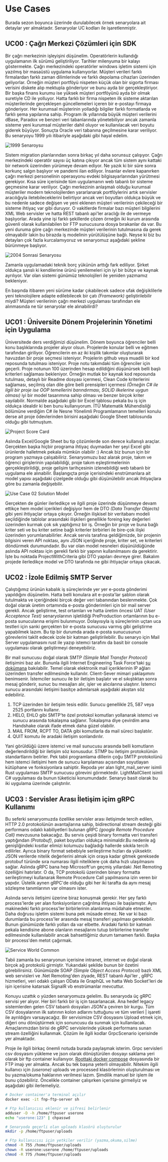 # Use Cases

Burada sezon boyunca üzerinde durulabilecek örnek senaryolara ait detaylar yer almaktadır. Senaryolar UC kodları ile işaretlenmiştir.

## UC00 : Çağrı Merkezi Çözümleri için SDK

Bir çağrı merkezinin işleyişini düşünelim. Operatörlerin kullandığı uygulamanın ilk sürümü geliştiriliyor. Tarihler milenyuma bir kalayı göstermekte. Çağrı merkezindeki operatörler windows işletim sistemi için yazılmış bir masaüstü uygulama kullanıyorlar. Müşteri verileri farklı firmalardan farklı zaman dilimlerinde ve farklı depolama cihazları üzerinden geliyorlar. Örneğin müşteri portföyü nispeten küçük olan bir sigorta firması verisini diskete alıp mektupla gönderiyor ve bunu ayda bir gerçekleştiriyor. Bir başka finans kurumu ise yüksek müşteri portföyünü ayda bir olmak suretiyle CD ile yolluyor. Hatta farklı bir firma nispeten ilk sisteme aktarılan müşterilerinde gerçekleşen güncellemeleri içeren bir e-postayı firmaya gönderiyor. Her kurumsal müşterinin yolladığı bilgiler farklı formatlarda ve farklı şema yapılarına sahip. Program ilk yıllarında büyük müşteri verilerini dBase, Paradox ve benzeri veri tabanlarında yönetebiliyor ancak zamanla sisteme yeni kurumsal müşteriler dahil oluyor ve kullanılacak veri boyutu giderek büyüyor. Sonuçta Oracle veri tabanına geçilmesine karar veriliyor. Bu senaryoyu 1999 yılı itibariyle aşağıdaki gibi hayal edelim.

![1999 Senaroysu](../images/Scenario1999.png)

Sistem migration planlarından sonra birkaç yıl daha sorunsuz çalışıyor. Çağrı merkezindeki operatör sayısı üç katına çıkıyor ancak tüm sistem aynı kattaki bir network üzerinden yürümeye devam ediyor. Ne yazık ki bir süre sonra korkunç salgın başlıyor ve pandemi ilan ediliyor. İnsanlar evlere kapanırken çağrı merkezi personelinin operasyonu evdeki bilgisayarlarından yürütmesi gerekiyor. Kısa süre içerisinde tüm uygulamanın web tabanlı bir sisteme geçmesine karar veriliyor. Çağrı merkezinin anlaşmalı olduğu kurumsal müşteriler modern teknolojilerden yararlanarak portföylerini artık servisler aracılığıyla iletebileceklerini belirtiyor ancak veri boyutları oldukça büyük ve bu nedenle sadece değişen ve yeni eklenen müşteri verilerinin çekileceği bir sisteme ihtiyaç var gibi duruyor. O vakitlerde firmalar bazı müşteri bilgilerini XML Web servisler ve hatta REST tabanlı api'ler araclığı ile de vermeye başlıyorlar. Arada yine işi farklı şekillerde çözen örneğin iki kurum arasında güvenli olarak kullanılabilen bir FTP sunucusuna dosya bırakanlar da var. Bu yeni duruma göre çağrı merkezinde müşteri verilerinin tutulmasına da gerek olmayabilir lakin bu birazda iş modelinin yürütülüşüne bağlı. Neyse ki biz bu detayları çok fazla kurcalamıyoruz ve senaryomuz aşağıdaki şekline bürünmeye başlıyor.

![2004 Sonrasi Senaryosu](../images/Scenario2004.png)

Zamanla uygulamadaki teknik borç yükünün arttığı fark ediliyor. Şirket oldukça şanslı ki kendilerine ürünü yenilemeleri için iyi bir bütçe ve kaynak ayrılıyor. Var olan sistemi günümüz teknolojileri ile yeniden yazmamız bekleniyor.

En başında itibaren yeni sürüme kadar çıkabilecek sadece ufak değişiklilerle yeni teknolojilere adapte edilebilecek bir çatı _(Framework)_ geliştirilebilir miydi? Müşteri verilerinin çağrı merkezi uygulaması tarafından ele alınmasında ne tür senaryolar ele alınabilirdi?

## UC01 : Üniversite Dönem Projelerinin Yönetimi için Uygulama

Üniversitede ders verdiğimizi düşünelim. Dönem boyunca öğrenciler belli konu başlıklarında projeler alıyor olsun. Projelerde konular belli ve eğitmen tarafından giriliyor. Öğrencilerin en az iki kişilik takımlar oluşturarak havuzdan bir proje seçmesi isteniyor. Projelerin github veya muadili bir kod reposunda tutulması isteniyor. Proje notu takımdaki tüm öğrenciler için geçerli. Proje notunun 100 üzerinden hesap edildiğini düşünürsek belli başlı kriterleri sağlaması bekleniyor. Örneğin mutlak bir kaynak kod reposunda tutulması, detaylı bir Readme dosyası içermesi, Clean Code kriterlerini sağlaması, seçilmiş olan dile göre belli prensipleri içermesi _(Örneğin C# ile ilgili bir proje ise OOP temellerini barındırması, SOLID ilkelerine uygun olması)_ iyi bir model tasarımına sahip olması ve benzer birçok kriter sayılabilir. Normalde aşağıdaki gibi bir Excel tablosu pekala bu iş için oldukça idealdir ki ben bunu kullanıyorum. İTÜ Matematik Mühendisliği bölümüne verdiğim C# ile Nesne Yönelimli Programlamanın temelleri konulu derse ait proje ödevlerinden birisini aşağıdaki Google Sheet tablosunda olduğu gibi tutmuştum.

![Project Score Card](../images/ProjectScoreCard.png)

Aslında Excel/Google Sheet bu tip çözümlerde son derece kullanışlı araçlar. Gerçekten başka hiçbir programa ihtiyaç duymadan her şeyi Excel gibi ürünlerde halletmek pekala mümkün olabilir :) Ancak biz bunun için bir program yazmaya çalışabiliriz. Senaryomuzu baz alarak proje, takım ve öğrenci girişlerinin yapılabildiği, proje takım eşleştirmelerinin gerçekleştirildiği, proje gelişim tarihçesinin izlenebildiği web tabanlı bir uygulama ele alınabilir. Başlangıçta proje içerisindeki enstrümanlara ait model yapısı aşağıdaki çizelgede olduğu gibi düşünülebilir ancak ihtiyaçlara göre bu zamanla değişebilir.

![Use Case 02 Solution Model](../images/ProjectScoreCardModel.png)

Gerçekten de günler ilerledikçe ve ilgili proje üzerinde düşünmeye devam ettikçe hem model içerikleri değişiyor hem de DTO _(Data Transfer Objects)_ gibi yeni ihtiyaçlar ortaya çıkıyor. Örneğin ilişkisel bir veritabanı modeli seçildiğinde tablolar arasındaki ilişkileri genellikle foreing key değerleri üzerinden kurmak çok sık yaptığımız bir iş. Örneğin bir proje ve buna bağlı kriter seti ve bu kriter setine bağlı kriterler birbirleri ile bire-çok ilişki üzerinden yorumlanabilirler. Ancak servis tarafına geldiğimizde, bir projenin bilgisini veren API noktası, aynı JSON içeriğinde proje, kriter set, ve kriterleri döndürmek durumundadır. Bu var olan model nesneleri düşünüldüğünde aslında API noktası için gerekli farklı bir yapının kullanılmasını da gerektirir. İşte bu noktada ProjectWithCriteria gibi DTO yapıları devreye girer. Bakalım projede ilerledikçe model ve DTO tarafında ne gibi ihtiyaçlar ortaya çıkacak.

## UC02 : İzole Edilmiş SMTP Server

Çalıştığımız ürünün kabalık iş süreçlerinde yer yer e-posta gönderimi yapıldığını düşünelim. Hatta belli konulara ait e-posta'lar şablon olarak tutulmakta ve içeriğindeki birçok değer veri tabanından beslenmekte. Çok doğal olarak üretim ortamında e-posta gönderimleri için bir mail server gerekli. Ancak geliştirme, test ortamları ve hatta üretim öncesi UAT _(User Acceptence Test)_ senaryolarının işletildiği PreProduction ortamlarının bu e-posta sunucularına erişimi bulunmuyor. Dolayısıyla iş süreçlerinin uçtan uca testleri için sanki gerçekten bir e-posta sunucusu varmış gibi geliştirme yapabilmek lazım. Bu tip bir durumda arada e-posta sunucusunun görevlerini taklit edecek izole bir katman geliştirilebilir. Bu senaryo için Mail Server uygulamasını rust ile yazıp istemci tarafını da basit bir console uygulaması olarak geliştirmeyi deneyebiliriz.

Bir mail sunucusu doğal olarak SMTP _(Simple Mail Transfer Protocol)_ iletişimini baz alır. Bununla ilgili Internet Engineering Task Force'taki [şu dokümana](https://datatracker.ietf.org/doc/html/rfc5321) bakılabilir. Temel olarak elektronik mail içeriklerinin IP ağları üzerinden transfer edilmesinde kullanılır. Client-Sever mimari yaklaşımını benimsenir. İstemciler sunucu ile bir iletişim başlatır ve el sıkıştıktan sonra mesaj gönderir, sunuc bu mesajları alır, işler ve alıcılarına ulaştırır. İstemci sunucu arasındaki iletişimi basitçe adımlarsak aşağıdaki akıştan söz edebiliriz.

1. TCP üzerinden bir iletişim tesis edilir. Sunucu genellikle 25, 587 veya 2525 portlarını kullanır.
2. HELO, EHLO gibi SMTP'te özel protokol komutları yollanarak istemci ve sunucu arasında tokalaşma sağlanır. Tokalaşma diye çevirdim ama Handshake olarak ifade etmek daha güzel olabilir.
3. MAIL FROM, RCPT TO, DATA gibi komutlarla da mail süreci başlatılır.
4. QUIT komutu ile aradaki iletişim sonlandırılır.

Yani görüldüğü üzere istemci ve mail sunucusu arasında belli komutların değerlendirildiği bir iletişim söz konusudur. STMP bu iletişim protokolünün standartlarını belirler. Pek tabii programlama dillerin çoğu SMTP protokolünü hem istemci iletişimi hem de sunucu karşılaması açısından soyutlayan kütüphane ve fonksiyonlara sahiptir. Repoda yer alan light_mail_server isimli Rust uygulaması SMTP sunucusu görevini görmektedir. LightMailClient isimli C# uygulaması da bunun tüketicisi konumundadır. Senaryo basit olarak bu iki uygulama üzerinde çalıştırılır.

## UC03 : Servisler Arası İletişim içim gRPC Kullanımı

Bu seferki senaryomuzda özellike servisler arası iletişimde tercih edilen, HTTP 2.0 protokolünün avantajlarına sahip, bidirectional stream desteği gibi performans odaklı kabiliyetleri bulunan gRPC _(google Remote Procedure Call)_ mevzusuna bakacağız. Bu servis çeşidi binary formatta veri transferi yaptığından _(Protobuf)_, paket boyutları oldukça minimaldir.Bu nedenle ağ genişliğindeki kısıtlar elimizi kolumuzu bağladığı hallerde sıkıkla tercih edilirler. Ayrıca binary format sebebiyle serileştirme hızları da yüksektir. JSON verilerde nitelik değerlerini almak için oraya kadar gitmek gereksede protobuf türünde sıra numarası ilgili niteliklere çok daha hızlı ulaşılmasını sağlar. Aslında gRPC bana hep Microsoft'un geçmiş yıllardaki .Net Remoting özelliğini hatırlatır. O da, TCP protokolü üzerinden binary formatta serileştirmeyi kullanarak Remote Procedure Call yapılmasına izin veren bir yapıdır. Üstelik aynen gRPC'de olduğu gibi her iki tarafta da aynı mesaj sözleşme tanımlarının var olmasını ister.

Aslında servis iletişimi üzerine biraz konuşmak gerekir. Her şey farklı process'lerde yer alan fonksiyonların çağrılma ihtiyacı ile başlamıştır. Aynı makinedeki farklı process'ler birbirlerinin alanlarına müdahale etmezler. Daha doğrusu işletim sistemi buna pek müsade etmez. Ne var ki bazı durumlarda bu process'ler arasında mesaj transferi yapılması gerekebilir. Bunun günümüzde farklı yolları da var elbette. Aradaki farklı bir katman pekala kendisine abone olanların mesajlarını tutup birbirlerine transfer edilmesinde kullanılabilir ancak bahsettiğimiz durum tamamen farklı. Başka bir process'den metot çağırmak.

![Service World Common](../images/CommonServiceWorld.png)

Tabii zamanla bu senaryonun içerisine intranet, internet ve doğal olarak birçok ağ protokolü girmiştir. Yukarıdaki şekilde bunun bir özetini görebilirsiniz. Günümüzde SOAP _(Simple Object Access Protocol)_ bazlı XML web servisleri ve .Net Remoting'den ziyade, REST tabanlı Api'ler , gRPC hizmetleri, veri odaklı çalışan OData ile GraphQL ve hatta Web Socket'leri de işin içerisine katarsak SignalR vb enstrümanlar mevcuttur.

Konuyu uzattık o yüzden senaryomuza gelelim. Bu senaryoda üç gRPC servisi yer alıyor. Her biri farklı bir iş için tasarlanacak. Ana hedef legacy sistemlerden gelen CSV tabanlı dosyaları JSON'a çeviren bir kurgu. Tüm CSV dosyalarının ilk satırının kolon adlarını tuttuğunu ve tüm verileri | işareti ile ayrıldığını varsayacağız. Bir servisimize CSV dosyasını Upload etmek için, diğeri onu dönüştürmek için sonuncusu da sunmak için kullanılacak. Amaçlarımızdan birisi de gRPC servislerinde yüksek performans sunan stream özelliğini kullanmak. Çözüm ile ilgili kodlar GrpcScenario içerisinde yer almaktadır.

Proje ile ilgili birkaç önemli notuda burada paylaşmak isterim. Grpc servisleri csv dosyasını yükleme ve json olarak dönüştürülen dosyayı saklama yeri olarak bir ftp container kullanıyor. [Roottaki docker compose](../docker-compose.yml) dosyasında bir FTP imajı yer almakta. Ancak bu tek başına yeterli olmayabilir. Nitekim ilgili kullanıcı için _(userone)_ uploads ve processed klasörlerinin oluşturulması ve bu yazma/okuma haklarının verilmesi lazım. Şimdilik manuel bir işlem ile bunu çözebiliriz. Öncelikle container çalışırken içerisine girmeliyiz ve aşağıdaki gibi ilerlemeliyiz.

```bash
# Docker container'a terminal açılır
docker exec -it fnp-ftp-server sh

# Ftp kullanıcısı eklenir ve şifresi belirlenir
adduser -D -h /home/ftpuser userone
echo "userone:123" | chpasswd

# Senaryoda geçerli olan uploads klasörü oluşturulur
mkdir -p /home/ftpuser/uploads

# Ftp kullanıcısı için yetkiler verilir (yazma,okuma,silme)
chmod -R 755 /home/ftpuser/uploads
chown -R userone:userone /home/ftpuser/uploads
chmod -R 775 /home/ftpuser/uploads
```
